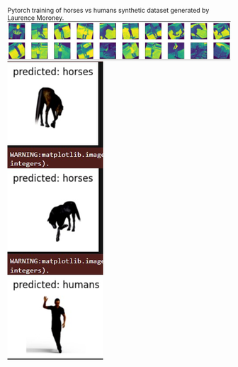 Pytorch training of horses vs humans synthetic dataset generated by Laurence Moroney. 
![image_0.jpg](images%2Fimage_0.jpg)
![image_1.jpg](images%2Fimage_1.jpg)